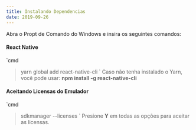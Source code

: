 ```yaml
---
title: Instalando Dependencias
date: 2019-09-26
---
```

Abra o Propt de Comando do Windows e insira os seguintes comandos:
#### React Native
`cmd
> yarn global add react-native-cli
`
>Caso não tenha instalado o Yarn, você pode usar: **npm install -g react-native-cli**

#### Aceitando Licensas do Emulador
`cmd
> sdkmanager --licenses
`
Presione **Y** em todas as opções para aceitar as licensas.
